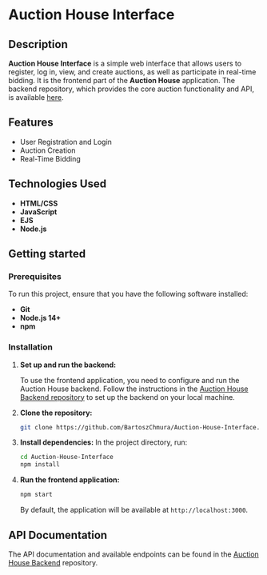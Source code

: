 # Auction House Interface

## Description
**Auction House Interface** is a simple web interface that allows users to register, log in, view, and create auctions, as well as participate in real-time bidding. It is the frontend part of the **Auction House** application. The backend repository, which provides the core auction functionality and API, is available [here](https://github.com/BartoszChmura/auction-house).

## Features
- User Registration and Login
- Auction Creation
- Real-Time Bidding

## Technologies Used
- **HTML/CSS**
- **JavaScript**
- **EJS**
- **Node.js**

## Getting started

### Prerequisites
To run this project, ensure that you have the following software installed:
- **Git**
- **Node.js 14+**
- **npm**

### Installation

1. **Set up and run the backend:**
   
   To use the frontend application, you need to configure and run the Auction House backend. Follow the instructions in the [Auction House Backend repository](https://github.com/BartoszChmura/auction-house) to set up the backend on your local machine.

3. **Clone the repository:**
    ```bash
    git clone https://github.com/BartoszChmura/Auction-House-Interface.git
    ```

4. **Install dependencies:**
   In the project directory, run:
    ```bash
    cd Auction-House-Interface
    npm install
    ```

5. **Run the frontend application:**
    ```bash
    npm start
    ```

   By default, the application will be available at `http://localhost:3000`.


## API Documentation

The API documentation and available endpoints can be found in the [Auction House Backend](https://github.com/BartoszChmura/auction-house) repository.
